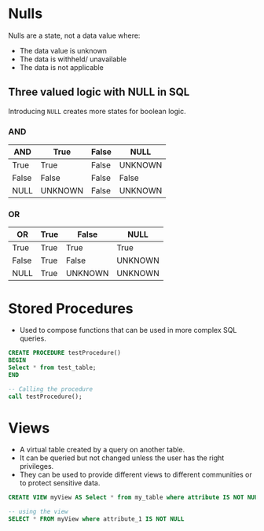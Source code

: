 # Nulls

Nulls are a state, not a data value where:
* The data value is unknown
* The data is withheld/ unavailable
* The data is not applicable

## Three valued logic with NULL in SQL

Introducing `NULL` creates more states for boolean logic.

### AND

| AND   | True    | False | NULL    |
| ----- | ------- | ----- | ------- |
| True  | True    | False | UNKNOWN |
| False | False   | False | False   |
| NULL  | UNKNOWN | False | UNKNOWN |

### OR

| OR    | True | False   | NULL    |
| ----- | ---- | ------- | ------- |
| True  | True | True    | True    |
| False | True | False   | UNKNOWN |
| NULL  | True | UNKNOWN | UNKNOWN |


# Stored Procedures

* Used to compose functions that can be used in more complex SQL queries.

```sql
CREATE PROCEDURE testProcedure()
BEGIN
Select * from test_table;
END

-- Calling the procedure
call testProcedure();
```

# Views
* A virtual table created by a query on another table.
* It can be queried but not changed unless the user has the right privileges.
* They can be used to provide different views to different communities or to protect sensitive data.

```sql
CREATE VIEW myView AS Select * from my_table where attribute IS NOT NULL

-- using the view
SELECT * FROM myView where attribute_1 IS NOT NULL
```
